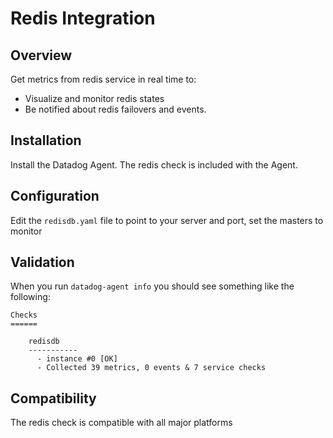 # Redis Integration

## Overview

Get metrics from redis service in real time to:

* Visualize and monitor redis states
* Be notified about redis failovers and events.

## Installation

Install the Datadog Agent. The redis check is included with the Agent.

## Configuration

Edit the `redisdb.yaml` file to point to your server and port, set the masters to monitor

## Validation

When you run `datadog-agent info` you should see something like the following:

    Checks
    ======

        redisdb
        -----------
          - instance #0 [OK]
          - Collected 39 metrics, 0 events & 7 service checks

## Compatibility

The redis check is compatible with all major platforms